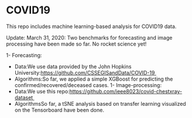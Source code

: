 # COVID19

This repo includes machine learning-based analysis for COVID19 data.

Update: March 31, 2020:
Two benchmarks for forecasting and image processing have been made so far. No rocket science yet!


1- Forecasting: 
- Data:We use data provided by the John Hopkins University:https://github.com/CSSEGISandData/COVID-19 
- Algorithms:So far, we applied a simple XGBoost for predicting the confirmed/recovered/deceased cases.
1- Image-processing:
- Data:We use this repo:https://github.com/ieee8023/covid-chestxray-dataset 
- AlgorithmsSo far, a tSNE analysis based on transfer learning visualized on the Tensorboard have been done.
